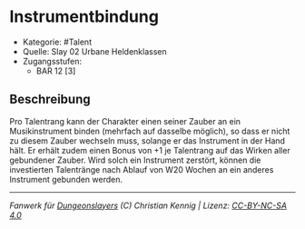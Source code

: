 <!---
Dies ist ein Fanwerk für DUNGEONSLAYERS (C) von Christian Kennig

Quellen:      [Slay 02 Urbane Heldenklassen](https://www.f-space.de/ds4/downloads.html)
              [Talentbeschreibungen](https://www.f-space.de/ds4/tools-talentcards.html)
License:      [CC-BY-NC-SA 4.0](https://creativecommons.org/licenses/by-nc-sa/4.0/deed.de)
Richtlinien:  [Fanwerkrichtlinien](https://www.dungeonslayers.net/fanwerk-richtlinien/)
Autor:        Zauberlehrling
-->

  
# Instrumentbindung  
- Kategorie: #Talent  
- Quelle: Slay 02 Urbane Heldenklassen  
- Zugangsstufen:  
  - BAR 12 [3]  

## Beschreibung  
Pro Talentrang kann der Charakter einen seiner Zauber an ein Musikinstrument binden (mehrfach auf dasselbe möglich), so dass er nicht zu diesem Zauber wechseln muss, solange er das Instrument in der Hand hält. Er erhält zudem einen Bonus von +1 je Talentrang auf das Wirken aller gebundener Zauber. Wird solch ein Instrument zerstört, können die investierten Talentränge nach Ablauf von W20 Wochen an ein anderes Instrument gebunden werden.


___  
*Fanwerk für [Dungeonslayers](https://www.dungeonslayers.net/) (C) Christian Kennig | Lizenz: [CC-BY-NC-SA 4.0](https://creativecommons.org/licenses/by-nc-sa/4.0/deed.de)*  